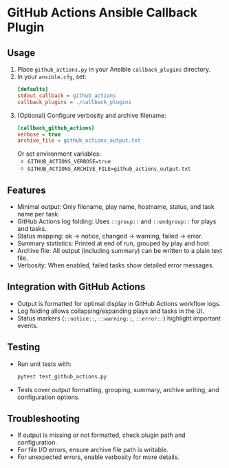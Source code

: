 # GitHub Actions Ansible Callback Plugin

## Usage

1. Place `github_actions.py` in your Ansible `callback_plugins` directory.
2. In your `ansible.cfg`, set:
   ```ini
   [defaults]
   stdout_callback = github_actions
   callback_plugins = ./callback_plugins
   ```
3. (Optional) Configure verbosity and archive filename:
   ```ini
   [callback_github_actions]
   verbose = true
   archive_file = github_actions_output.txt
   ```
   Or set environment variables:
   - `GITHUB_ACTIONS_VERBOSE=true`
   - `GITHUB_ACTIONS_ARCHIVE_FILE=github_actions_output.txt`

## Features
- Minimal output: Only filename, play name, hostname, status, and task name per task.
- GitHub Actions log folding: Uses `::group::` and `::endgroup::` for plays and tasks.
- Status mapping: ok → notice, changed → warning, failed → error.
- Summary statistics: Printed at end of run, grouped by play and host.
- Archive file: All output (including summary) can be written to a plain text file.
- Verbosity: When enabled, failed tasks show detailed error messages.

## Integration with GitHub Actions
- Output is formatted for optimal display in GitHub Actions workflow logs.
- Log folding allows collapsing/expanding plays and tasks in the UI.
- Status markers (`::notice::`, `::warning::`, `::error::`) highlight important events.

## Testing
- Run unit tests with:
  ```bash
  pytest test_github_actions.py
  ```
- Tests cover output formatting, grouping, summary, archive writing, and configuration options.

## Troubleshooting
- If output is missing or not formatted, check plugin path and configuration.
- For file I/O errors, ensure archive file path is writable.
- For unexpected errors, enable verbosity for more details.
